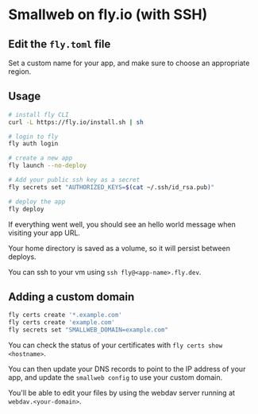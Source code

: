# Smallweb on fly.io (with SSH)

## Edit the `fly.toml` file

Set a custom name for your app, and make sure to choose an appropriate region.

## Usage

```sh
# install fly CLI
curl -L https://fly.io/install.sh | sh

# login to fly
fly auth login

# create a new app
fly launch --no-deploy

# Add your public ssh key as a secret
fly secrets set "AUTHORIZED_KEYS=$(cat ~/.ssh/id_rsa.pub)"

# deploy the app
fly deploy
```

If everything went well, you should see an hello world message when visiting your app URL.

Your home directory is saved as a volume, so it will persist between deploys.

You can ssh to your vm using `ssh fly@<app-name>.fly.dev`.

## Adding a custom domain

```sh
fly certs create '*.example.com'
fly certs create 'example.com'
fly secrets set "SMALLWEB_DOMAIN=example.com"
```

You can check the status of your certificates with `fly certs show <hostname>`.

You can then update your DNS records to point to the IP address of your app, and update the `smallweb config` to use your custom domain.

You'll be able to edit your files by using the webdav server running at `webdav.<your-domain>`.
